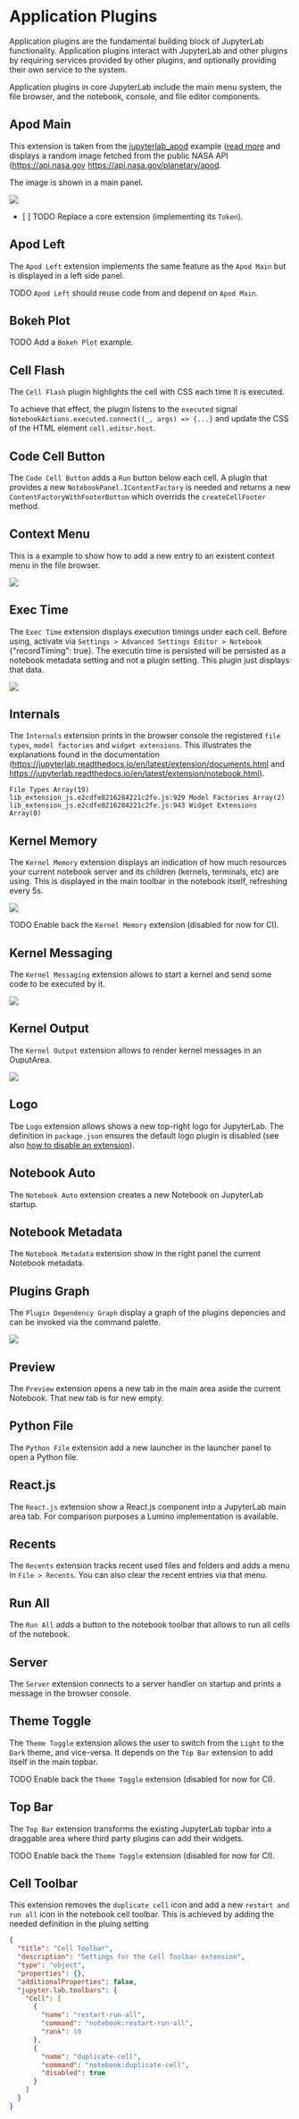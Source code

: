 # Application Plugins

Application plugins are the fundamental building block of JupyterLab functionality. Application plugins interact with JupyterLab and other plugins by requiring services provided by other plugins, and optionally providing their own service to the system.

Application plugins in core JupyterLab include the main menu system, the file browser, and the notebook, console, and file editor components.

## Apod Main

This extension is taken from the [jupyterlab_apod](https://github.com/jupyterlab/jupyterlab_apod) example ([read more](https://jupyterlab.readthedocs.io/en/latest/extension/extension_tutorial.html) and displays a random image fetched from the public NASA API (https://api.nasa.gov https://api.nasa.gov/planetary/apod.

The image is shown in a main panel.

![](https://jupyterlab.readthedocs.io/en/latest/_images/extension_tutorial_complete.png)

- [ ] TODO Replace a core extension (implementing its `Token`).

## Apod Left

The `Apod Left` extension implements the same feature as the `Apod Main` but is displayed in a left side panel.

TODO `Apod Left` should reuse code from and depend on `Apod Main`.

## Bokeh Plot

TODO Add a `Bokeh Plot` example.

## Cell Flash

The `Cell Flash` plugin highlights the cell with CSS each time it is executed.

To achieve that effect, the plugin listens to the `executed` signal `NotebookActions.executed.connect((_, args) => {...}` and update the CSS of the HTML element `cell.editor.host`.

## Code Cell Button

The `Code Cell Button` adds a `Run` button below each cell. A plugin that provides a new `NotebookPanel.IContentFactory` is needed and returns a new `ContentFactoryWithFooterButton` which overrids the `createCellFooter` method.

## Context Menu

This is a example to show how to add a new entry to an existent context menu in the file browser.

![](https://raw.githubusercontent.com/jupyterlab/extension-examples/master/context-menu/preview.gif)

## Exec Time

The `Exec Time` extension displays execution timings under each cell. Before using, activate via `Settings > Advanced Settings Editor > Notebook` {"recordTiming": true}. The executin time is persisted will be persisted as a notebook metadata setting and not a plugin setting. This plugin just displays that data.

![](https://raw.githubusercontent.com/deshaw/jupyterlab-execute-time/master/docs/execute-time-screenshot.png)

## Internals

The `Ìnternals` extension prints in the browser console the registered `file types`, `model factories` and `widget extensions`. This illustrates the explanations found in the documentation (https://jupyterlab.readthedocs.io/en/latest/extension/documents.html and https://jupyterlab.readthedocs.io/en/latest/extension/notebook.html).

```
File Types Array(19)
lib_extension_js.e2cdfe8216284221c2fe.js:929 Model Factories Array(2)
lib_extension_js.e2cdfe8216284221c2fe.js:943 Widget Extensions Array(0)
```

## Kernel Memory

The `Kernel Memory` extension displays an indication of how much resources your current notebook server and its children (kernels, terminals, etc) are using. This is displayed in the main toolbar in the notebook itself, refreshing every 5s.

![](https://raw.githubusercontent.com/jtpio/jupyter-resource-usage/master/screenshot.png)

TODO Enable back the `Kernel Memory` extension (disabled for now for CI).

## Kernel Messaging

The `Kernel Messaging` extension allows to start a kernel and send some code to be executed by it.

![](https://raw.githubusercontent.com/jupyterlab/extension-examples/master/kernel-messaging/preview.gif)

## Kernel Output

The `Kernel Output` extension allows to render kernel messages in an OuputArea.

![](https://raw.githubusercontent.com/jupyterlab/extension-examples/master/kernel-output/preview.gif)

## Logo

Tbe `Logo` extension allows shows a new top-right logo for JupyterLab. The definition in `package.json` ensures the default logo plugin is disabled (see also [how to disable an extension](./faq.md#how-to-disable-an-extension)).

## Notebook Auto

The `Notebook Auto` extension creates a new Notebook on JupyterLab startup.

## Notebook Metadata

The `Notebook Metadata` extension show in the right panel the current Notebook metadata.

## Plugins Graph

The `Plugin Dependency Graph` display a graph of the plugins depencies and can be invoked via the command palette.

![](https://datalayer-jupyter-examples.s3.amazonaws.com/jupyterlab-extensions-example-plugins-graph.png)

## Preview

The `Preview` extension opens a new tab in the main area aside the current Notebook. That new tab is for new empty.

## Python File

The `Python File` extension add a new launcher in the launcher panel to open a Python file.

## React.js

The `React.js` extension show a React.js component into a JupyterLab main area tab. For comparison purposes a Lumino implementation is available.

## Recents

The `Recents` extension tracks recent used files and folders and adds a menu in `File > Recents`. You can also clear the recent entries via that menu.

## Run All

The `Run All` adds a button to the notebook toolbar that allows to run all cells of the notebook.

## Server

The `Server` extension connects to a server handler on startup and prints a message in the browser console.

## Theme Toggle

The `Theme Toggle` extension allows the user to switch from the `Light` to the `Dark` theme, and vice-versa. It depends on the `Top Bar` extension to add itself in the main topbar.

TODO Enable back the `Theme Toggle` extension (disabled for now for CI).

## Top Bar

The `Top Bar` extension transforms the existing JupyterLab topbar into a draggable area where third party plugins can add their widgets.

TODO Enable back the `Theme Toggle` extension (disabled for now for CI).

## Cell Toolbar

This extension removes the `duplicate cell` icon and add a new `restart and run all` icon in the notebook cell toolbar. This is achieved by adding the needed definition in the pluing setting

```json
{
  "title": "Cell Toolbar",
  "description": "Settings for the Cell Toolbar extension",
  "type": "object",
  "properties": {},
  "additionalProperties": false,
  "jupyter.lab.toolbars": {
    "Cell": [
      {
        "name": "restart-run-all",
        "command": "notebook:restart-run-all",
        "rank": 10
      },
      {
        "name": "duplicate-cell",
        "command": "notebook:duplicate-cell",
        "disabled": true
      }
    ]
  }
}
```